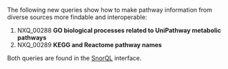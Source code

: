 The following new queries show how to make pathway information from diverse sources more findable and interoperable:

1. NXQ\_00288 **GO biological processes related to UniPathway metabolic pathways**
2. NXQ\_00289 **KEGG and Reactome pathway names**

Both queries are found in the [SnorQL](https://snorql.nextprot.org/) interface.
